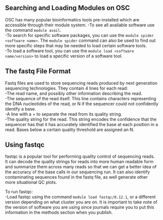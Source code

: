 ## Searching and Loading Modules on OSC

OSC has many popular bioinformatics tools pre-installed which are accessible through their module system.
-To see all available software use the command `module avail`.  
-To search for specific software packages, you can use the `module spider <software name>`. The `module spider` command can also be used to find out more specific steps that may be needed to load certain software tools.  
-To load a software tool, you can use the `module load <software name/version>` to load a specific version of a software tool.

## The fastq File Format

Fastq files are used to store sequencing reads produced by next generation sequencing technologies. They contain 4 lines for each read:  
-The read name, and possibly other information describing the read.  
-The sequence of the read itself. This line contains characters representing the DNA nucleotides of the read, or N if the sequencer could not confidently identify a base.  
-A line with a + to separate the read from its quality string.  
-The quality string for the read. This string encodes the confidence that the sequencer has that it has accurately identified the base at each position in a read. Bases below a certain quality threshold are assigned an N.

## Using fastqc

fastqc is a popular tool for performing quality control of sequencing reads. It can decode the quality strings for reads into more human readable form and summarize them across many reads so that we can get a better idea of the accuracy of the base calls in our sequencing run. It can also identify contaminating sequences found in the fastq file, as well generate other more situational QC plots.  

To run fastqc:  
-Load fastqc using the command `module load fastqc/0.12.1`, or a different version depending on what cluster you are on. It is important to take note of the version of software you are using since journals require you to put this information in the methods section when you publish.
